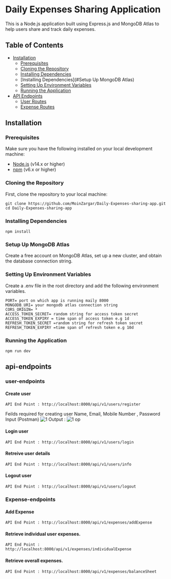 # Daily Expenses Sharing Application

This is a Node.js application built using Express.js and MongoDB Atlas to help users share and track daily expenses.

## Table of Contents

- [Installation](#installation)
  - [Prerequisites](#prerequisites)
  - [Cloning the Repository](#cloning-the-repository)
  - [Installing Dependencies](#installing-dependencies)
  - [Installing Dependencies](#Setup Up MongoDB Atlas)
  - [Setting Up Environment Variables](#setting-up-environment-variables)
  - [Running the Application](#running-the-application)
- [API Endpoints](#api-endpoints)
  - [User Routes](#user-routes)
  - [Expense Routes](#expense-routes)


## Installation

### Prerequisites

Make sure you have the following installed on your local development machine:

- [Node.js](https://nodejs.org/) (v14.x or higher)
- [npm](https://www.npmjs.com/) (v6.x or higher)


### Cloning the Repository

First, clone the repository to your local machine:

```
git clone https://github.com/MoinZargar/Daily-Expenses-sharing-app.git
cd Daily-Expenses-sharing-app
```
### Installing Dependencies
```
npm install
```
### Setup Up MongoDB Atlas

Create a free account on MongoDB Atlas, set up a new cluster, and obtain the database connection string.


### Setting Up Environment Variables

Create a .env file in the root directory and add the following environment variables.

```
PORT= port on which app is running maily 8000
MONGODB_URI= your mongodb atlas connection string
CORS_ORIGIN= * 
ACCESS_TOKEN_SECRET= random string for access token secret
ACCESS_TOKEN_EXPIRY = time span of access token e.g 1d
REFRESH_TOKEN_SECRET =random string for refresh token secret
REFRESH_TOKEN_EXPIRY =time span of refresh token e.g 10d
```

### Running the Application

```
npm run dev 
```

## api-endpoints
### user-endpoints

#### Create user
```
API End Point : http://localhost:8000/api/v1/users/register
```
Feilds required for creating user
Name, Email, Mobile Number , Password
Input (Postman)
![1](https://github.com/user-attachments/assets/bfe895ce-7d97-4d6b-bc11-1803fc3dda85)
Output :
![1 op](https://github.com/user-attachments/assets/9ff2a8af-945c-4fab-bb83-7500c93e1870)


#### Login user
```
API End Point : http://localhost:8000/api/v1/users/login
```
#### Retreive user details
```
API End Point : http://localhost:8000/api/v1/users/info
```

#### Logout user
```
API End Point : http://localhost:8000/api/v1/users/logout
```
### Expense-endpoints

#### Add Expense
```
API End Point : http://localhost:8000/api/v1/expenses/addExpense
```

#### Retrieve individual user expenses. 
```
API End Point : http://localhost:8000/api/v1/expenses/individualExpense
```
#### Retrieve overall expenses. 
```
API End Point : http://localhost:8000/api/v1/expenses/balanceSheet
```


